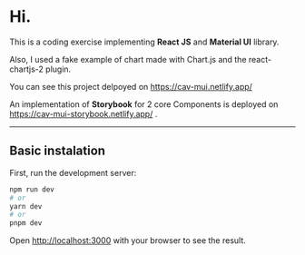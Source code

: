 # Hi.

This is a coding exercise implementing **React JS** and **Material UI** library.

Also, I used a fake example of chart made with Chart.js and the react-chartjs-2 plugin.

You can see this project delpoyed on https://cav-mui.netlify.app/

An implementation of **Storybook** for 2 core Components is deployed on https://cav-mui-storybook.netlify.app/ .

---

## Basic instalation

First, run the development server:

```bash
npm run dev
# or
yarn dev
# or
pnpm dev
```

Open [http://localhost:3000](http://localhost:3000) with your browser to see the result.
